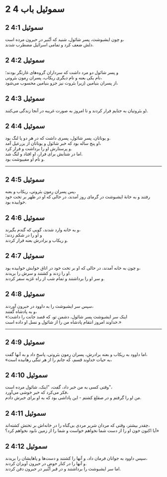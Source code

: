 # 2 سموئیل باب 4

## 2 سموئیل 4:1

و چون ایشبوشث، پسر شائول، شنید که اَبْنیر در حبرون مرده است،  
دلش ضعف کرد و تمامی اسرائیل مضطرب شدند.

## 2 سموئیل 4:2

و پسر شائول دو مرد داشت که سرداران گروه‌های غارتگر بودند؛  
نام یکی بعنه و نام دیگری ریکاب، پسران رِمون بئروتی،  
از پسران بنیامین (زیرا بئروت نیز جزو بنیامین محسوب می‌شود،

## 2 سموئیل 4:3

و بئروتیان به جتایم فرار کردند و تا امروز به صورت غریبه در آنجا زندگی می‌کنند).

## 2 سموئیل 4:4

و یوناتان، پسر شائول، پسری داشت که در هر دو پا لنگ بود.  
او پنج ساله بود که خبر شائول و یوناتان از یزرعیل آمد،  
و پرستارش او را برداشت و فرار کرد.  
اما در شتابش برای فرار، او افتاد و لنگ شد.  
و نام او مفیبوشت بود.

---

## 2 سموئیل 4:5

پس پسران رِمون بئروتی، ریکاب و بعنه،  
رفتند و به خانهٔ ایشبوشث در گرمای روز آمدند، در حالی که او در ظهر بر تخت خود خوابیده بود.

## 2 سموئیل 4:6

و به خانه وارد شدند، گویی که گندم بگیرند،  
و او را در شکم زدند؛  
و ریکاب و برادرش بعنه فرار کردند.

## 2 سموئیل 4:7

و چون به خانه آمدند، در حالی که او بر تخت خود در اتاق خوابش خوابیده بود،  
او را زدند و کشتند و سرش را بریدند.  
و سر او را برداشتند و تمام شب از راه عَرَبه سفر کردند.

## 2 سموئیل 4:8

سپس سر ایشبوشث را به داوود در حبرون آوردند،  
و به پادشاه گفتند،  
«اینک سر ایشبوشث پسر شائول، دشمن تو، که قصد جانت را داشت؛  
خداوند امروز انتقام پادشاه من را از شائول و نسل او داده است.»

---

## 2 سموئیل 4:9

اما داوود به ریکاب و بعنه برادرش، پسران رِمون بئروتی، پاسخ داد و به آنها گفت،  
«به حیات خداوند قسم، که جانم را از هر تنگی رهانیده است،

## 2 سموئیل 4:10

وقتی کسی به من خبر داد، گفت، "اینک، شائول مرده است"،  
فکر می‌کرد که خبر خوشی می‌آورد،  
من او را گرفتم و در صقلغ کشتم - این پاداشی بود که به او برای خبرش دادم.

## 2 سموئیل 4:11

چقدر بیشتر، وقتی که مردان شریر مردی بی‌گناه را در خانه‌اش بر تختش کشته‌اند،  
آیا اکنون خون او را از دست شما نخواهم خواست و شما را از زمین نابود نخواهم کرد؟»

## 2 سموئیل 4:12

سپس داوود به جوانان فرمان داد، و آنها را کشتند و دست‌ها و پاهایشان را بریدند،  
و آنها را در کنار حوض در حبرون آویزان کردند.  
اما سر ایشبوشث را برداشتند و در قبر اَبْنیر در حبرون دفن کردند.

